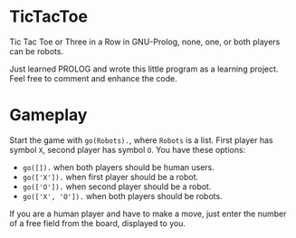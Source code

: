 # TicTacToe

Tic Tac Toe or Three in a Row in GNU-Prolog, none, one, or both players can be robots. 

Just learned PROLOG and wrote this little program as a learning project. Feel free to comment and enhance the code. 

# Gameplay

Start the game with `go(Robots).`, where `Robots` is a list. First player has symbol `X`, second player has symbol `O`. You have these options: 

- `go([]).` when both players should be human users.
- `go(['X']).` when first player should be a robot.
- `go(['O']).` when second player should be a robot.
- `go(['X', 'O']).` when both players should be robots.

If you are a human player and have to make a move, just enter the number of a free field from the board, displayed to you. 
